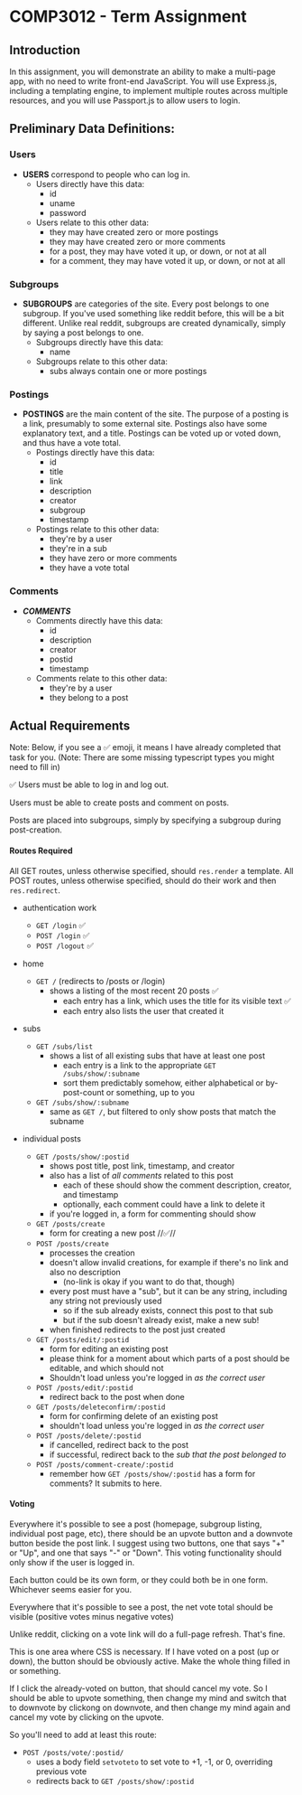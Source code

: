 # COMP3012 - Term Assignment

## Introduction

In this assignment, you will demonstrate an ability to make a multi-page app, with no need to write front-end JavaScript. You will use Express.js, including a templating engine, to implement multiple routes across multiple resources, and you will use Passport.js to allow users to login.

## Preliminary Data Definitions:

### Users

- **USERS** correspond to people who can log in.
  - Users directly have this data:
    - id
    - uname
    - password
  - Users relate to this other data:
    - they may have created zero or more postings
    - they may have created zero or more comments
    - for a post, they may have voted it up, or down, or not at all
    - for a comment, they may have voted it up, or down, or not at all

### Subgroups

- **SUBGROUPS** are categories of the site. Every post belongs to one subgroup. If you've used something like reddit before, this will be a bit different. Unlike real reddit, subgroups are created dynamically, simply by saying a post belongs to one.
  - Subgroups directly have this data:
    - name
  - Subgroups relate to this other data:
    - subs always contain one or more postings

### Postings

- **POSTINGS** are the main content of the site. The purpose of a posting is a link, presumably to some external site. Postings also have some explanatory text, and a title. Postings can be voted up or voted down, and thus have a vote total.
  - Postings directly have this data:
    - id
    - title
    - link
    - description
    - creator
    - subgroup
    - timestamp
  - Postings relate to this other data:
    - they're by a user
    - they're in a sub
    - they have zero or more comments
    - they have a vote total

### Comments

- **_COMMENTS_**
  - Comments directly have this data:
    - id
    - description
    - creator
    - postid
    - timestamp
  - Comments relate to this other data:
    - they're by a user
    - they belong to a post

## Actual Requirements

Note: Below, if you see a ✅ emoji, it means I have already completed that task for you. (Note: There are some missing typescript types you might need to fill in)

✅ Users must be able to log in and log out.

Users must be able to create posts and comment on posts.

Posts are placed into subgroups, simply by specifying a subgroup during post-creation.

#### Routes Required

All GET routes, unless otherwise specified, should `res.render` a template. All POST routes, unless otherwise specified, should do their work and then `res.redirect`.

- authentication work
  - `GET /login` ✅
  - `POST /login` ✅
  - `POST /logout` ✅
- home
  - `GET /` (redirects to /posts or /login)
    - shows a listing of the most recent 20 posts ✅
      - each entry has a link, which uses the title for its visible text ✅
      - each entry also lists the user that created it
- subs

  - `GET /subs/list`
    - shows a list of all existing subs that have at least one post
      - each entry is a link to the appropriate `GET /subs/show/:subname`
      - sort them predictably somehow, either alphabetical or by-post-count or something, up to you
  - `GET /subs/show/:subname`
    - same as `GET /`, but filtered to only show posts that match the subname

- individual posts
  - `GET /posts/show/:postid`
    - shows post title, post link, timestamp, and creator
    - also has a list of _all comments_ related to this post
      - each of these should show the comment description, creator, and timestamp
      - optionally, each comment could have a link to delete it
    - if you're logged in, a form for commenting should show
  - `GET /posts/create`
    - form for creating a new post //✅//
  - `POST /posts/create`
    - processes the creation
    - doesn't allow invalid creations, for example if there's no link and also no description
      - (no-link is okay if you want to do that, though)
    - every post must have a "sub", but it can be any string, including any string not previously used
      - so if the sub already exists, connect this post to that sub
      - but if the sub doesn't already exist, make a new sub!
    - when finished redirects to the post just created
  - `GET /posts/edit/:postid`
    - form for editing an existing post
    - please think for a moment about which parts of a post should be editable, and which should not
    - Shouldn't load unless you're logged in _as the correct user_
  - `POST /posts/edit/:postid`
    - redirect back to the post when done
  - `GET /posts/deleteconfirm/:postid`
    - form for confirming delete of an existing post
    - shouldn't load unless you're logged in _as the correct user_
  - `POST /posts/delete/:postid`
    - if cancelled, redirect back to the post
    - if successful, redirect back to the _sub that the post belonged to_
  - `POST /posts/comment-create/:postid`
    - remember how `GET /posts/show/:postid` has a form for comments? It submits to here.

#### Voting

Everywhere it's possible to see a post (homepage, subgroup listing, individual post page, etc), there should be an upvote button and a downvote button beside the post link. I suggest using two buttons, one that says "+" or "Up", and one that says "-" or "Down". This voting functionality should only show if the user is logged in.

Each button could be its own form, or they could both be in one form. Whichever seems easier for you.

Everywhere that it's possible to see a post, the net vote total should be visible (positive votes minus negative votes)

Unlike reddit, clicking on a vote link will do a full-page refresh. That's fine.

This is one area where CSS is necessary. If I have voted on a post (up or down), the button should be obviously active. Make the whole thing filled in or something.

If I click the already-voted on button, that should cancel my vote. So I should be able to upvote something, then change my mind and switch that to downvote by clickong on downvote, and then change my mind again and cancel my vote by clicking on the upvote.

So you'll need to add at least this route:

- `POST /posts/vote/:postid/`
  - uses a body field `setvoteto` to set vote to +1, -1, or 0, overriding previous vote
  - redirects back to `GET /posts/show/:postid`
